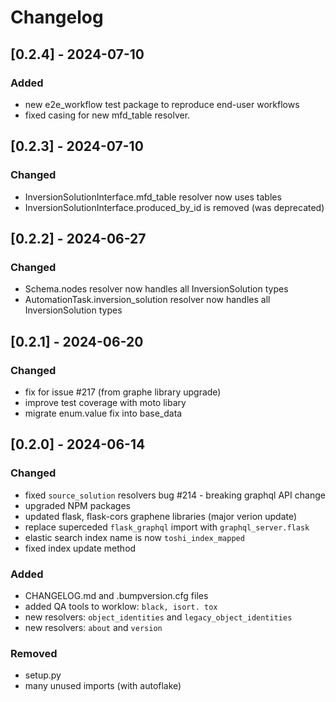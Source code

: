 # Changelog

## [0.2.4] - 2024-07-10
### Added
 - new e2e_workflow test package to reproduce end-user workflows
 - fixed casing for new  mfd_table resolver.

## [0.2.3] - 2024-07-10
### Changed
 - InversionSolutionInterface.mfd_table resolver now uses tables
 - InversionSolutionInterface.produced_by_id is removed (was deprecated)


## [0.2.2] - 2024-06-27
### Changed
 - Schema.nodes resolver now handles all InversionSolution types
 - AutomationTask.inversion_solution resolver now handles all InversionSolution types

## [0.2.1] - 2024-06-20

### Changed
 - fix for issue #217 (from graphe library upgrade)
 - improve test coverage with moto libary
 - migrate enum.value fix into base_data

## [0.2.0] - 2024-06-14

### Changed
 - fixed `source_solution` resolvers bug #214 - breaking graphql API change
 - upgraded NPM packages
 - updated flask, flask-cors graphene libraries (major verion update)
 - replace superceded `flask_graphql` import with `graphql_server.flask`
 - elastic search index name is now `toshi_index_mapped`
 - fixed index update method

### Added
 - CHANGELOG.md and .bumpversion.cfg files
 - added QA tools to worklow: `black, isort. tox`
 - new resolvers: `object_identities` and `legacy_object_identities`
 - new resolvers: `about` and `version`

### Removed
 - setup.py
 - many unused imports (with autoflake)